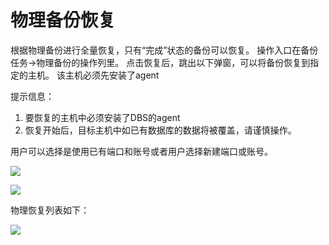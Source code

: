 # 物理备份恢复

根据物理备份进行全量恢复，只有“完成”状态的备份可以恢复。
操作入口在备份任务→物理备份的操作列里。
点击恢复后，跳出以下弹窗，可以将备份恢复到指定的主机。 该主机必须先安装了agent

提示信息：
1.	要恢复的主机中必须安装了DBS的agent
2.	恢复开始后，目标主机中如已有数据库的数据将被覆盖，请谨慎操作。

用户可以选择是使用已有端口和账号或者用户选择新建端口或账号。

![](../../DBS/Image/Operation-Guide/physical-recovery1.png)

![](../../DBS/Image/Operation-Guide/physical-recovery2.png) 

物理恢复列表如下：
 
![](../../DBS/Image/Operation-Guide/physical-recovery3.png) 
